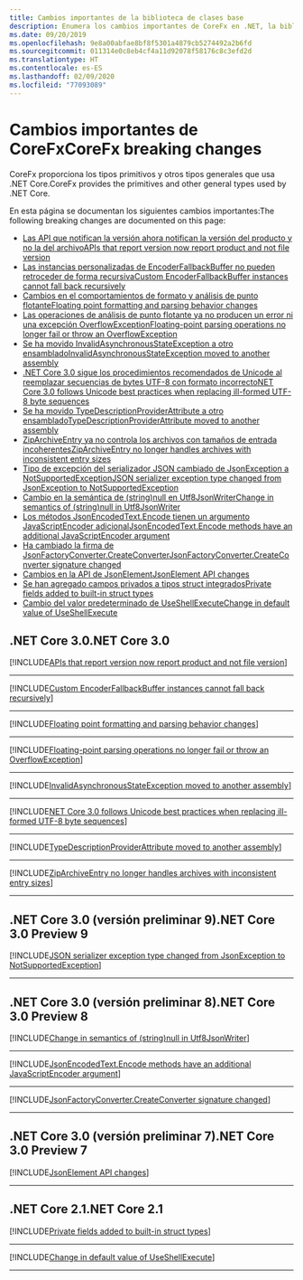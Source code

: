 ```yaml
---
title: Cambios importantes de la biblioteca de clases base
description: Enumera los cambios importantes de CoreFx en .NET, la biblioteca de clases base.
ms.date: 09/20/2019
ms.openlocfilehash: 9e8a00abfae8bf8f5301a4879cb5274492a2b6fd
ms.sourcegitcommit: 011314e0c8eb4cf4a11d92078f58176c8c3efd2d
ms.translationtype: HT
ms.contentlocale: es-ES
ms.lasthandoff: 02/09/2020
ms.locfileid: "77093089"
---
```

# <a name="corefx-breaking-changes"></a><span data-ttu-id="4cf2a-103">Cambios importantes de CoreFx</span><span class="sxs-lookup"><span data-stu-id="4cf2a-103">CoreFx breaking changes</span></span>

<span data-ttu-id="4cf2a-104">CoreFx proporciona los tipos primitivos y otros tipos generales que usa .NET Core.</span><span class="sxs-lookup"><span data-stu-id="4cf2a-104">CoreFx provides the primitives and other general types used by .NET Core.</span></span>

<span data-ttu-id="4cf2a-105">En esta página se documentan los siguientes cambios importantes:</span><span class="sxs-lookup"><span data-stu-id="4cf2a-105">The following breaking changes are documented on this page:</span></span>

- [<span data-ttu-id="4cf2a-106">Las API que notifican la versión ahora notifican la versión del producto y no la del archivo</span><span class="sxs-lookup"><span data-stu-id="4cf2a-106">APIs that report version now report product and not file version</span></span>](#apis-that-report-version-now-report-product-and-not-file-version)
- [<span data-ttu-id="4cf2a-107">Las instancias personalizadas de EncoderFallbackBuffer no pueden retroceder de forma recursiva</span><span class="sxs-lookup"><span data-stu-id="4cf2a-107">Custom EncoderFallbackBuffer instances cannot fall back recursively</span></span>](#custom-encoderfallbackbuffer-instances-cannot-fall-back-recursively)
- [<span data-ttu-id="4cf2a-108">Cambios en el comportamientos de formato y análisis de punto flotante</span><span class="sxs-lookup"><span data-stu-id="4cf2a-108">Floating point formatting and parsing behavior changes</span></span>](#floating-point-formatting-and-parsing-behavior-changed)
- [<span data-ttu-id="4cf2a-109">Las operaciones de análisis de punto flotante ya no producen un error ni una excepción OverflowException</span><span class="sxs-lookup"><span data-stu-id="4cf2a-109">Floating-point parsing operations no longer fail or throw an OverflowException</span></span>](#floating-point-parsing-operations-no-longer-fail-or-throw-an-overflowexception)
- [<span data-ttu-id="4cf2a-110">Se ha movido InvalidAsynchronousStateException a otro ensamblado</span><span class="sxs-lookup"><span data-stu-id="4cf2a-110">InvalidAsynchronousStateException moved to another assembly</span></span>](#invalidasynchronousstateexception-moved-to-another-assembly)
- [<span data-ttu-id="4cf2a-111">.NET Core 3.0 sigue los procedimientos recomendados de Unicode al reemplazar secuencias de bytes UTF-8 con formato incorrecto</span><span class="sxs-lookup"><span data-stu-id="4cf2a-111">NET Core 3.0 follows Unicode best practices when replacing ill-formed UTF-8 byte sequences</span></span>](#net-core-30-follows-unicode-best-practices-when-replacing-ill-formed-utf-8-byte-sequences)
- [<span data-ttu-id="4cf2a-112">Se ha movido TypeDescriptionProviderAttribute a otro ensamblado</span><span class="sxs-lookup"><span data-stu-id="4cf2a-112">TypeDescriptionProviderAttribute moved to another assembly</span></span>](#typedescriptionproviderattribute-moved-to-another-assembly)
- [<span data-ttu-id="4cf2a-113">ZipArchiveEntry ya no controla los archivos con tamaños de entrada incoherentes</span><span class="sxs-lookup"><span data-stu-id="4cf2a-113">ZipArchiveEntry no longer handles archives with inconsistent entry sizes</span></span>](#ziparchiveentry-no-longer-handles-archives-with-inconsistent-entry-sizes)
- [<span data-ttu-id="4cf2a-114">Tipo de excepción del serializador JSON cambiado de JsonException a NotSupportedException</span><span class="sxs-lookup"><span data-stu-id="4cf2a-114">JSON serializer exception type changed from JsonException to NotSupportedException</span></span>](#json-serializer-exception-type-changed-from-jsonexception-to-notsupportedexception)
- [<span data-ttu-id="4cf2a-115">Cambio en la semántica de (string)null en Utf8JsonWriter</span><span class="sxs-lookup"><span data-stu-id="4cf2a-115">Change in semantics of (string)null in Utf8JsonWriter</span></span>](#change-in-semantics-of-stringnull-in-utf8jsonwriter)
- [<span data-ttu-id="4cf2a-116">Los métodos JsonEncodedText.Encode tienen un argumento JavaScriptEncoder adicional</span><span class="sxs-lookup"><span data-stu-id="4cf2a-116">JsonEncodedText.Encode methods have an additional JavaScriptEncoder argument</span></span>](#jsonencodedtextencode-methods-have-an-additional-javascriptencoder-argument)
- [<span data-ttu-id="4cf2a-117">Ha cambiado la firma de JsonFactoryConverter.CreateConverter</span><span class="sxs-lookup"><span data-stu-id="4cf2a-117">JsonFactoryConverter.CreateConverter signature changed</span></span>](#jsonfactoryconvertercreateconverter-signature-changed)
- [<span data-ttu-id="4cf2a-118">Cambios en la API de JsonElement</span><span class="sxs-lookup"><span data-stu-id="4cf2a-118">JsonElement API changes</span></span>](#jsonelement-api-changes)
- [<span data-ttu-id="4cf2a-119">Se han agregado campos privados a tipos struct integrados</span><span class="sxs-lookup"><span data-stu-id="4cf2a-119">Private fields added to built-in struct types</span></span>](#private-fields-added-to-built-in-struct-types)
- [<span data-ttu-id="4cf2a-120">Cambio del valor predeterminado de UseShellExecute</span><span class="sxs-lookup"><span data-stu-id="4cf2a-120">Change in default value of UseShellExecute</span></span>](#change-in-default-value-of-useshellexecute)

## <a name="net-core-30"></a><span data-ttu-id="4cf2a-121">.NET Core 3.0</span><span class="sxs-lookup"><span data-stu-id="4cf2a-121">.NET Core 3.0</span></span>

[!INCLUDE[APIs that report version now report product and not file version](~/includes/core-changes/corefx/3.0/version-information-changes.md)]

***

[!INCLUDE[Custom EncoderFallbackBuffer instances cannot fall back recursively](~/includes/core-changes/corefx/3.0/custom-encoderfallbackbuffer-cannot-be-recursive.md)]

***

[!INCLUDE[Floating point formatting and parsing behavior changes](~/includes/core-changes/corefx/3.0/floating-point-changes.md)]

***

[!INCLUDE[Floating-point parsing operations no longer fail or throw an OverflowException](~/includes/core-changes/corefx/3.0/floating-point-parsing-does-not-overflow.md)]

***

[!INCLUDE[InvalidAsynchronousStateException moved to another assembly](~/includes/core-changes/corefx/3.0/move-invalidasynchronousstateexception.md)]

***

[!INCLUDE[NET Core 3.0 follows Unicode best practices when replacing ill-formed UTF-8 byte sequences](~/includes/core-changes/corefx/3.0/net-core-3-0-follows-unicode-utf8-best-practices.md)]

***

[!INCLUDE[TypeDescriptionProviderAttribute moved to another assembly](~/includes/core-changes/corefx/3.0/move-typedescriptionproviderattribute.md)]

***

[!INCLUDE[ZipArchiveEntry no longer handles archives with inconsistent entry sizes](~/includes/core-changes/corefx/3.0/ziparchiveentry-and-inconsistent-entry-sizes.md)]

***

## <a name="net-core-30-preview-9"></a><span data-ttu-id="4cf2a-122">.NET Core 3.0 (versión preliminar 9)</span><span class="sxs-lookup"><span data-stu-id="4cf2a-122">.NET Core 3.0 Preview 9</span></span>

[!INCLUDE[JSON serializer exception type changed from JsonException to NotSupportedException](~/includes/core-changes/corefx/3.0/serializer-throws-notsupportedexception.md)]

***

## <a name="net-core-30-preview-8"></a><span data-ttu-id="4cf2a-123">.NET Core 3.0 (versión preliminar 8)</span><span class="sxs-lookup"><span data-stu-id="4cf2a-123">.NET Core 3.0 Preview 8</span></span>

[!INCLUDE[Change in semantics of (string)null in Utf8JsonWriter](~/includes/core-changes/corefx/3.0/change-in-null-in-utf8jsonwriter.md)]

***

[!INCLUDE[JsonEncodedText.Encode methods have an additional JavaScriptEncoder argument](~/includes/core-changes/corefx/3.0/jsonencodedtext-encode-has-additional-argument.md)]

***

[!INCLUDE[JsonFactoryConverter.CreateConverter signature changed](~/includes/core-changes/corefx/3.0/jsonfactoryconverter-createconverter.md)]

***

## <a name="net-core-30-preview-7"></a><span data-ttu-id="4cf2a-124">.NET Core 3.0 (versión preliminar 7)</span><span class="sxs-lookup"><span data-stu-id="4cf2a-124">.NET Core 3.0 Preview 7</span></span>

[!INCLUDE[JsonElement API changes](~/includes/core-changes/corefx/3.0/jsonelement-api-changes.md)]

***

## <a name="net-core-21"></a><span data-ttu-id="4cf2a-125">.NET Core 2.1</span><span class="sxs-lookup"><span data-stu-id="4cf2a-125">.NET Core 2.1</span></span>

[!INCLUDE[Private fields added to built-in struct types](~/includes/core-changes/corefx/2.1/instantiate-struct.md)]

***

[!INCLUDE[Change in default value of UseShellExecute](~/includes/core-changes/corefx/2.1/process-start-changes.md)]

***

